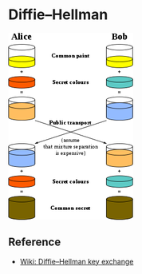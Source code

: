 # Diffie–Hellman

![](images/Diffie_Hellman_Key_Exchange.png)

## Reference

- [Wiki: Diffie–Hellman key exchange](https://en.wikipedia.org/wiki/Diffie%E2%80%93Hellman_key_exchange)
